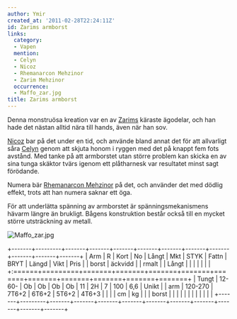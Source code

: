 ```yaml
---
author: Ymir
created_at: '2011-02-28T22:24:11Z'
id: Zarims armborst
links:
  category:
  - Vapen
  mention:
  - Celyn
  - Nicoz
  - Rhemanarcon Mehzinor
  - Zarim Mehzinor
  occurrence:
  - Maffo_zar.jpg
title: Zarims armborst
---
```


Denna monstruösa kreation var en av [Zarims] käraste ägodelar, och han hade det nästan alltid nära
till hands, även när han sov.

[Nicoz] bar på det under en tid, och använde bland annat det för att allvarligt såra [Celyn] genom
att skjuta honom i ryggen med det på knappt fem fots avstånd. Med tanke på att armborstet utan
större problem kan skicka en av sina tunga skäktor tvärs igenom ett plåtharnesk var resultatet minst
sagt förödande.

Numera bär [Rhemanarcon Mehzinor] på det, och använder det med dödlig effekt, trots att han numera
saknar ett öga.

För att underlätta spänning av armborstet är spänningsmekanismens hävarm längre än brukligt. Bågens
konstruktion består också till en mycket större utsträckning av metall.

![][1]

+-------+---------+-------+-------+-------+-------+-------+-------+-------+-------+-------+-------+
| Arm   | R       | Kort  | No    | Långt | Mkt   | STYK  | Fattn | BRYT  | Längd | Vikt  | Pris  |
| borst | äckvidd |       | rmalt |       | Långt |       |       |       |       |       |       |
+:======+=========+=======+=======+=======+=======+=======+=======+=======+=======+=======+=======+
| Tungt | 12-60-  | Ob    | Ob    | Ob    | Ob    | 11    | 2H    | 7     | 100   | 6,6   | Unikt |
| arm   | 120-270 | 7T6+2 | 6T6+2 | 5T6+2 | 4T6+3 |       |       |       | cm    | kg    |       |
| borst |         |       |       |       |       |       |       |       |       |       |       |
+-------+---------+-------+-------+-------+-------+-------+-------+-------+-------+-------+-------+

  [Zarims]: Zarim_Mehzinor
  [Nicoz]: Nicoz
  [Celyn]: Celyn
  [Rhemanarcon Mehzinor]: Rhemanarcon_Mehzinor
  [1]: Maffo_zar.jpg "Maffo_zar.jpg"